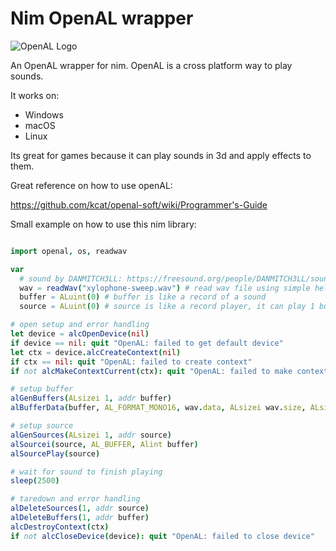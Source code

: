 # Nim OpenAL wrapper

![OpenAL Logo](https://upload.wikimedia.org/wikipedia/en/thumb/2/28/OpenAL_logo.png/200px-OpenAL_logo.png)

An OpenAL wrapper for nim. OpenAL is a cross platform way to play sounds.

It works on:
* Windows
* macOS
* Linux

Its great for games because it can play sounds in 3d and apply effects to them.

Great reference on how to use openAL:

https://github.com/kcat/openal-soft/wiki/Programmer's-Guide

Small example on how to use this nim library:

```nim

import openal, os, readwav

var
  # sound by DANMITCH3LL: https://freesound.org/people/DANMITCH3LL/sounds/232009/
  wav = readWav("xylophone-sweep.wav") # read wav file using simple helper utility
  buffer = ALuint(0) # buffer is like a record of a sound
  source = ALuint(0) # source is like a record player, it can play 1 buffer at a time

# open setup and error handling
let device = alcOpenDevice(nil)
if device == nil: quit "OpenAL: failed to get default device"
let ctx = device.alcCreateContext(nil)
if ctx == nil: quit "OpenAL: failed to create context"
if not alcMakeContextCurrent(ctx): quit "OpenAL: failed to make context current"

# setup buffer
alGenBuffers(ALsizei 1, addr buffer)
alBufferData(buffer, AL_FORMAT_MONO16, wav.data, ALsizei wav.size, ALsizei wav.freq)

# setup source
alGenSources(ALsizei 1, addr source)
alSourcei(source, AL_BUFFER, Alint buffer)
alSourcePlay(source)

# wait for sound to finish playing
sleep(2500)

# taredown and error handling
alDeleteSources(1, addr source)
alDeleteBuffers(1, addr buffer)
alcDestroyContext(ctx)
if not alcCloseDevice(device): quit "OpenAL: failed to close device"

```